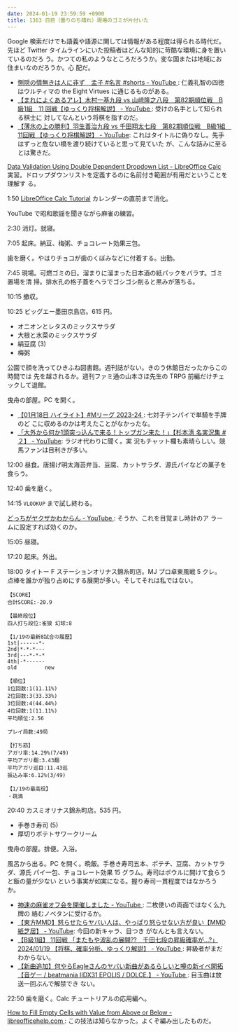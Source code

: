 ```yaml
---
date: 2024-01-19 23:59:59 +0900
title: 1363 日目（曇りのち晴れ）現場のゴミが片付いた
---
```


Google 検索だけでも語義や語源に関しては情報がある程度は得られる時代だ。先ほど
Twitter タイムラインにいた投稿者はどんな知的に苛酷な環境に身を置いているのだろ
う。かつての私のようなところだろうか。変な国または地域にお住まいなのだろうか。心
配だ。

* [惻隠の情無きは人に非ず　孟子 #名言 #shorts - YouTube
  ](https://www.youtube.com/watch?v=6YR-Tv1-flU): 仁義礼智の四徳はウルティマの
  the Eight Virtues に通じるものがある。
* [【まれによくあるアレ】木村一基九段 vs 山﨑隆之八段　第82期順位戦　B級1組　11
  回戦【ゆっくり将棋解説】 - YouTube
  ](https://www.youtube.com/watch?v=ASOJkqJb7KQ): 受けの名手として知られる棋士に
  対してなんという将棋を指すのだ。
* [【薄氷の上の勝利】羽生善治九段 vs 千田翔太七段　第82期順位戦　B級1組　11回戦
  【ゆっくり将棋解説】 - YouTube](https://www.youtube.com/watch?v=HqNwFljBxeA):
  これはタイトルに偽りなし。先手はずっと危ない橋を渡り続けていると思って見ていた
  が、こんな詰みに至るとは驚きだ。

[Data Validation Using Double Dependent Dropdown List - LibreOffice Calc
](https://www.libreofficehelp.com/data-validation-double-dependent-dropdown-list-libreoffice-calc/)
実習。ドロップダウンリストを定義するのに名前付き範囲が有用だということを理解す
る。

1:50 [LibreOffice Calc Tutorial](https://www.libreofficehelp.com/libreoffice-calc-tutorials/)
カレンダーの直前まで消化。

YouTube で昭和歌謡を聞きながら麻雀の練習。

2:30 消灯。就寝。

7:05 起床。納豆、梅粥、チョコレート効果三包。

歯を磨く。やはりチョコが歯のくぼみなどに付着する。出勤。

7:45 現場。可燃ゴミの日。溜まりに溜まった日本酒の紙パックをバラす。ゴミ置場を清
掃。排水孔の格子蓋をヘラでゴシゴシ削ると黒みが落ちる。

10:15 撤収。

10:25 ビッグエー墨田京島店。615 円。

* オニオンとレタスのミックスサラダ
* 大根と水菜のミックスサラダ
* 絹豆腐 (3)
* 梅粥

公園で顔を洗ってひきふね図書館。週刊誌がない。きのう休館日だったからこの時間では
先を越されるか。週刊ファミ通の山本さほ先生の TRPG 前編だけチェックして退館。

曳舟の部屋。PC を開く。

* [【01月18日 ハイライト】#Mリーグ 2023-24
  ](https://www.youtube.com/watch?v=tIeGUBE8qZ0): 七対子テンパイで単騎を手牌のど
  こに収めるのかは考えたことがなかったな。
* [「大外から何か1頭突っ込んで来る！トップガン来た！」【杉本清 名実況集 #２】 -
  YouTube](https://www.youtube.com/watch?v=SjSGqWx8NCg): ラジオ代わりに聞く。実
  況もチャット欄も素晴らしい。競馬ファンは目利きが多い。

12:00 昼食。唐揚げ明太海苔弁当、豆腐、カットサラダ、源氏パイなどの菓子を食らう。

12:40 歯を磨く。

14:15 `VLOOKUP` まで試し終わる。

[どっちがヤクザかわからん - YouTube
](https://www.youtube.com/watch?v=lhe8sRkWh5I): そうか、これを目覚まし時計のア
ラームに設定すれば効くのか。

15:05 昼寝。

17:20 起床。外出。

18:00 タイトー F ステーションオリナス錦糸町店。MJ プロ卓東風戦 5 クレ。
点棒を誰かが独り占めにする展開が多い。そしてそれは私ではない。

```text
【SCORE】
合計SCORE:-20.9

【最終段位】
四人打ち段位:雀狼 幻球:8

【1/19の最新8試合の履歴】
1st|------*-
2nd|*-*-*---
3rd|---*-*-*
4th|-*------
old         new

【順位】
1位回数:1(11.11%)
2位回数:3(33.33%)
3位回数:4(44.44%)
4位回数:1(11.11%)
平均順位:2.56

プレイ局数:49局

【打ち筋】
アガリ率:14.29%(7/49)
平均アガリ翻:3.43翻
平均アガリ巡目:11.43巡
振込み率:6.12%(3/49)

【1/19の最高役】
・跳満
```

20:40 カスミオリナス錦糸町店。535 円。

* 手巻き寿司 (5)
* 厚切りポテトサワークリーム

曳舟の部屋。排便。入浴。

風呂から出る。PC を開く。晩飯。手巻き寿司五本、ポテチ、豆腐、カットサラダ、源氏
パイ一包、チョコレート効果 15 グラム。寿司はボウルに開けて食らうと飯の量が少ない
という事実が如実になる。握り寿司一貫程度ではなかろうか。

* [神速の麻雀オフ会を開催しました - YouTube
  ](https://www.youtube.com/watch?v=GBptQAnGQ6g): 二枚使いの両面ではなく么九牌の
  絡むノベタンに受けるか。
* [【東方MMD】怒らせたらヤバい人は、やっぱり怒らせない方が良い【MMD紙芝居】 -
  YouTube](https://www.youtube.com/watch?v=8X38fZTwIeQ): 今回の新キャラ、目つき
  がなんとも言えない。
* [【B級1組】 11回戦 「またもや波乱の展開??　千田七段の昇級確率が…?」 2024/01/19
  【将棋、確率分析、ゆっくり解説】 - YouTube
  ](https://www.youtube.com/watch?v=KRVCZaEraqw): 昇級者がまだわからない。
* [【新曲追加】何やらEagleさんのヤバい新曲があるらしいと噂の新イベ開拓【音ゲー /
  beatmania IIDX31 EPOLIS / DOLCE.】 - YouTube
  ](https://www.youtube.com/watch?v=3BAz1WhEqcI): 目玉曲は放送一回ぶんで解禁でき
  ない。

22:50 歯を磨く。Calc チュートリアルの応用編へ。

[How to Fill Empty Cells with Value from Above or Below - libreofficehelp.com
](https://www.libreofficehelp.com/fill-empty-cell-value-above-below-libreoffice/):
この技法は知らなかった。よくぞ編み出したものだ。
